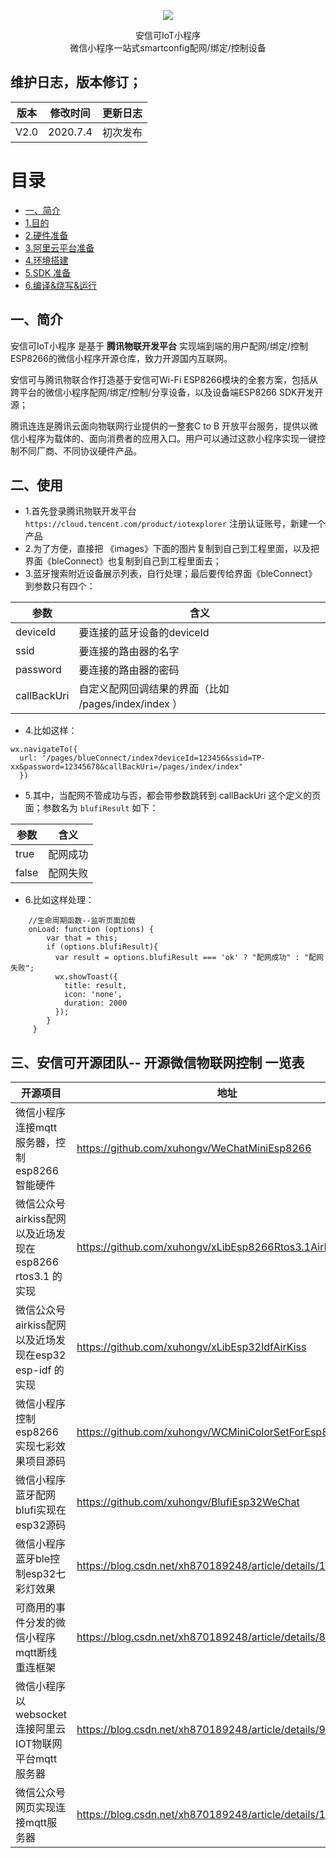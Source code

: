 
<p align="center">
    <img class="QR-img" src="https://docs.ai-thinker.com/_media/esp8266/docs/gh_b486321d51a4_860.jpg">
</p>

<div align="center"> <span class="logo" > 安信可IoT小程序 </span> </div>

<div class="row" />
<div align="center">
  <span class="desc" >微信小程序一站式smartconfig配网/绑定/控制设备</span> 
</div>


## 维护日志，版本修订；

|版本|修改时间|更新日志|
|----|----|----|
|V2.0|2020.7.4|初次发布|



# 目录

- [一、简介](#Introduction)  
- [1.目的](#aim)  
- [2.硬件准备](#hardwareprepare)  
- [3.阿里云平台准备](#aliyunprepare)  
- [4.环境搭建](#compileprepare)  
- [5.SDK 准备](#sdkprepare)  
- [6.编译&烧写&运行](#makeflash)  

## <span id = "Introduction">一、简介</span>


安信可IoT小程序  是基于 **腾讯物联开发平台** 实现端到端的用户配网/绑定/控制ESP8266的微信小程序开源仓库，致力开源国内互联网。

安信可与腾讯物联合作打造基于安信可Wi-Fi ESP8266模块的全套方案，包括从跨平台的微信小程序配网/绑定/控制/分享设备，以及设备端ESP8266 SDK开发开源；

腾讯连连是腾讯云面向物联网行业提供的一整套C to B 开放平台服务，提供以微信小程序为载体的、面向消费者的应用入口。用户可以通过这款小程序实现一键控制不同厂商、不同协议硬件产品。


## 二、使用

- 1.首先登录腾讯物联开发平台 ```https://cloud.tencent.com/product/iotexplorer``` 注册认证账号，新建一个产品
- 2.为了方便，直接把 《images》下面的图片复制到自己到工程里面，以及把界面《bleConnect》也复制到自己到工程里面去；
- 3.蓝牙搜索附近设备展示列表，自行处理；最后要传给界面《bleConnect》到参数只有四个：

|参数|含义|
|----|----|
|deviceId|要连接的蓝牙设备的deviceId|
|ssid|要连接的路由器的名字|
|password|要连接的路由器的密码|
|callBackUri|自定义配网回调结果的界面（比如 /pages/index/index ）|

- 4.比如这样：

```
wx.navigateTo({
  url: '/pages/blueConnect/index?deviceId=123456&ssid=TP-xx&password=12345678&callBackUri=/pages/index/index"
  })
```
- 5.其中，当配网不管成功与否，都会带参数跳转到 callBackUri 这个定义的页面；参数名为 ```blufiResult``` 如下：

|参数|含义|
|----|----|
|true|配网成功|
|false|配网失败|

- 6.比如这样处理：

```
    //生命周期函数--监听页面加载 
    onLoad: function (options) {
        var that = this;
        if (options.blufiResult){
          var result = options.blufiResult === 'ok' ? "配网成功" : "配网失败";
          wx.showToast({
            title: result,
            icon: 'none',
            duration: 2000
          });
        }
     }
```

## 三、安信可开源团队-- 开源微信物联网控制 一览表

|开源项目|地址|开源时间|
|----|----|----|
|微信小程序连接mqtt服务器，控制esp8266智能硬件|https://github.com/xuhongv/WeChatMiniEsp8266|2018.11|
|微信公众号airkiss配网以及近场发现在esp8266 rtos3.1 的实现|https://github.com/xuhongv/xLibEsp8266Rtos3.1AirKiss|2019.3|
|微信公众号airkiss配网以及近场发现在esp32 esp-idf 的实现|https://github.com/xuhongv/xLibEsp32IdfAirKiss|2019.9|
|微信小程序控制esp8266实现七彩效果项目源码| https://github.com/xuhongv/WCMiniColorSetForEsp8266|2019.9|
|微信小程序蓝牙配网blufi实现在esp32源码| https://github.com/xuhongv/BlufiEsp32WeChat|2019.11|
|微信小程序蓝牙ble控制esp32七彩灯效果| https://blog.csdn.net/xh870189248/article/details/101849759|2019.10|
|可商用的事件分发的微信小程序mqtt断线重连框架|https://blog.csdn.net/xh870189248/article/details/88718302|2019.2|
|微信小程序以 websocket 连接阿里云IOT物联网平台mqtt服务器|https://blog.csdn.net/xh870189248/article/details/91490697|2019.6|
|微信公众号网页实现连接mqtt服务器|https://blog.csdn.net/xh870189248/article/details/100738444|2019.9|

